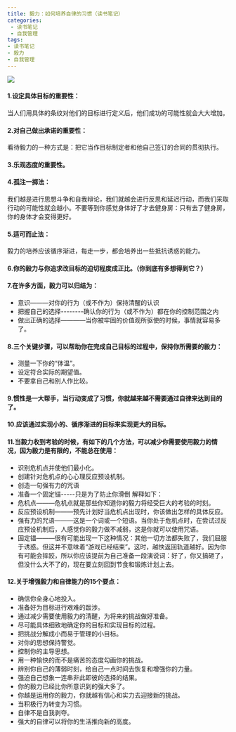 ```yaml
---
title: 毅力：如何培养自律的习惯（读书笔记）
categories:   
 - 读书笔记
 - 自我管理
tags: 
- 读书笔记
- 毅力
- 自我管理
---
```


![](/uploads/images/读书笔记/毅力.png)

#### 1.设定具体目标的重要性：

当人们用具体的条纹对他们的目标进行定义后，他们成功的可能性就会大大增加。

#### 2.对自己做出承诺的重要性：

看待毅力的一种方式是：把它当作目标制定者和他自己签订的合同的贯彻执行。

#### 3.乐观态度的重要性。

#### 4.孤注一掷法：

我们越是进行思想斗争和自我辩论，我们就越会进行反思和延迟行动，而我们采取行动的可能性就会越小。不要等到你感觉身体好了才去健身房：只有去了健身房，你的身体才会变得更好。

#### 5.适可而止法：

毅力的培养应该循序渐进，每走一步，都会培养出一些抵抗诱惑的能力。

#### 6.你的毅力与你追求改目标的迫切程度成正比。（你到底有多想得到它？）

#### 7.在许多方面，毅力可以归结为：

* 意识———对你的行为（或不作为）保持清醒的认识
* 把握自己的选择--------确认你的行为（或不作为）都在你的控制范围之内
* 做出正确的选择————当你被牢固的价值观所驱使的时候，事情就容易多了。
 
#### 8.三个关键步骤，可以帮助你在完成自己目标的过程中，保持你所需要的毅力：

* 测量一下你的“体温”。
* 设定符合实际的期望值。
* 不要拿自己和别人作比较。
 
#### 9.惯性是一大帮手，当行动变成了习惯，你就越来越不需要通过自律来达到目的了。

#### 10.应该通过实现小的、循序渐进的目标来实现更大的目标。

#### 11.当毅力收到考验的时候，有如下的几个方法，可以减少你需要使用毅力的情况，因为毅力是有限的，不能总在使用：

* 识别危机点并使他们最小化。
* 创建针对危机点的心心理反应预设机制。
* 创造一句强有力的咒语
* 准备一个固定锚-----只是为了防止你滑倒
解释如下：
* 危机点———危机点就是那些你知道你的毅力将经受巨大的考验的时刻。
* 反应预设机制———预先计划好当危机点出现时，你该做出怎样的具体反应。
* 强有力的咒语———这是一个词或一个短语。当你处于危机点时，在尝试过反应预设机制后，人感觉你的毅力做不减弱，这是你就可以使用咒语。
* 固定锚———很有可能出现一下这种情况：其他一切方法都失败了，我们屈服于诱惑。但这并不意味着“游戏已经结束”。这时，越快返回轨道越好。因为你有可能会摔跤，所以你应该提前为自己准备一段演说词：好了，你又搞砸了，但没什么大不了的，现在要立刻回到节食和锻炼计划上去。

#### 12.关于增强毅力和自律能力的15个要点：

* 确信你全身心地投入。
* 准备好为目标进行艰难的跋涉。
* 通过减少需要使用毅力的清醒，为将来的挑战做好准备。
* 尽可能具体细致地确定你的目标和实现目标的过程。
* 把挑战分解成小而易于管理的小目标。
* 对你的思想保持警觉。
* 控制你的主导思想。
* 用一种愉快的而不是痛苦的态度勾画你的挑战。
* 辨别你自己的薄弱时刻，给自己一点时间去恢复和增强你的力量。
* 强迫自己想象一连串非此即彼的选择的结果。
* 你的毅力已经比你所意识到的强大多了。
* 你越是运用你的毅力，你就越有信心和实力去迎接新的挑战。
* 当积极行为转变为习惯。
* 自律不是自我剥夺。
* 强大的自律可以将你的生活推向新的高度。
